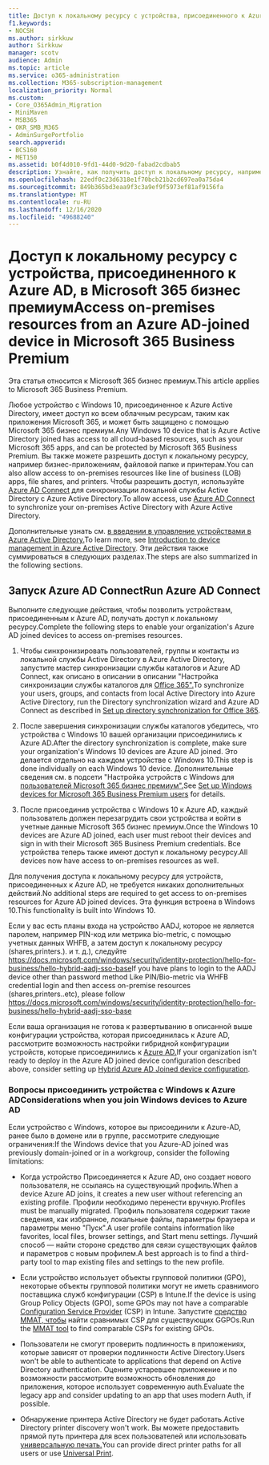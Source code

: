 ```yaml
---
title: Доступ к локальному ресурсу с устройства, присоединенного к Azure AD, в Microsoft 365 бизнес
f1.keywords:
- NOCSH
ms.author: sirkkuw
author: Sirkkuw
manager: scotv
audience: Admin
ms.topic: article
ms.service: o365-administration
ms.collection: M365-subscription-management
localization_priority: Normal
ms.custom:
- Core_O365Admin_Migration
- MiniMaven
- MSB365
- OKR_SMB_M365
- AdminSurgePortfolio
search.appverid:
- BCS160
- MET150
ms.assetid: b0f4d010-9fd1-44d0-9d20-fabad2cdbab5
description: Узнайте, как получить доступ к локальному ресурсу, например к бизнес-приложениям, файловой папке и принтерам с устройства с Windows 10, присоединенного к Azure Active Directory.
ms.openlocfilehash: 22edf0c23d6318e1f70bcb21b2cd697ea0a75da4
ms.sourcegitcommit: 849b365bd3eaa9f3c3a9ef9f5973ef81af9156fa
ms.translationtype: MT
ms.contentlocale: ru-RU
ms.lasthandoff: 12/16/2020
ms.locfileid: "49688240"
---
```

# <a name="access-on-premises-resources-from-an-azure-ad-joined-device-in-microsoft-365-business-premium"></a><span data-ttu-id="45fbe-103">Доступ к локальному ресурсу с устройства, присоединенного к Azure AD, в Microsoft 365 бизнес премиум</span><span class="sxs-lookup"><span data-stu-id="45fbe-103">Access on-premises resources from an Azure AD-joined device in Microsoft 365 Business Premium</span></span>

<span data-ttu-id="45fbe-104">Эта статья относится к Microsoft 365 бизнес премиум.</span><span class="sxs-lookup"><span data-stu-id="45fbe-104">This article applies to Microsoft 365 Business Premium.</span></span>

<span data-ttu-id="45fbe-105">Любое устройство с Windows 10, присоединенное к Azure Active Directory, имеет доступ ко всем облачным ресурсам, таким как приложения Microsoft 365, и может быть защищено с помощью Microsoft 365 бизнес премиум.</span><span class="sxs-lookup"><span data-stu-id="45fbe-105">Any Windows 10 device that is Azure Active Directory joined has access to all cloud-based resources, such as your Microsoft 365 apps, and can be protected by Microsoft 365 Business Premium.</span></span> <span data-ttu-id="45fbe-106">Вы также можете разрешить доступ к локальному ресурсу, например бизнес-приложениям, файловой папке и принтерам.</span><span class="sxs-lookup"><span data-stu-id="45fbe-106">You can also allow access to on-premises resources like line of business (LOB) apps, file shares, and printers.</span></span> <span data-ttu-id="45fbe-107">Чтобы разрешить доступ, используйте [Azure AD Connect](https://docs.microsoft.com/azure/active-directory/connect/active-directory-aadconnect) для синхронизации локальной службы Active Directory с Azure Active Directory.</span><span class="sxs-lookup"><span data-stu-id="45fbe-107">To allow access, use [Azure AD Connect](https://docs.microsoft.com/azure/active-directory/connect/active-directory-aadconnect) to synchronize your on-premises Active Directory with Azure Active Directory.</span></span> 

<span data-ttu-id="45fbe-108">Дополнительные узнать см. [в введении в управление устройствами в Azure Active Directory.](https://docs.microsoft.com/azure/active-directory/device-management-introduction)</span><span class="sxs-lookup"><span data-stu-id="45fbe-108">To learn more, see [Introduction to device management in Azure Active Directory](https://docs.microsoft.com/azure/active-directory/device-management-introduction).</span></span>
<span data-ttu-id="45fbe-109">Эти действия также суммироваться в следующих разделах.</span><span class="sxs-lookup"><span data-stu-id="45fbe-109">The steps are also summarized in the following sections.</span></span>
 
## <a name="run-azure-ad-connect"></a><span data-ttu-id="45fbe-110">Запуск Azure AD Connect</span><span class="sxs-lookup"><span data-stu-id="45fbe-110">Run Azure AD Connect</span></span>

<span data-ttu-id="45fbe-111">Выполните следующие действия, чтобы позволить устройствам, присоединенным к Azure AD, получать доступ к локальному ресурсу.</span><span class="sxs-lookup"><span data-stu-id="45fbe-111">Complete the following steps to enable your organization's Azure AD joined devices to access on-premises resources.</span></span>
  
1. <span data-ttu-id="45fbe-112">Чтобы синхронизировать пользователей, группы и контакты из локальной службы Active Directory в Azure Active Directory, запустите мастер синхронизации службы каталогов и Azure AD Connect, как описано в описании в описании "Настройка синхронизации службы каталогов для [Office 365".](https://docs.microsoft.com/microsoft-365/enterprise/set-up-directory-synchronization)</span><span class="sxs-lookup"><span data-stu-id="45fbe-112">To synchronize your users, groups, and contacts from local Active Directory into Azure Active Directory, run the Directory synchronization wizard and Azure AD Connect as described in [Set up directory synchronization for Office 365](https://docs.microsoft.com/microsoft-365/enterprise/set-up-directory-synchronization).</span></span>
    
2. <span data-ttu-id="45fbe-113">После завершения синхронизации службы каталогов убедитесь, что устройства с Windows 10 вашей организации присоединились к Azure AD.</span><span class="sxs-lookup"><span data-stu-id="45fbe-113">After the directory synchronization is complete, make sure your organization's Windows 10 devices are Azure AD joined.</span></span> <span data-ttu-id="45fbe-114">Это делается отдельно на каждом устройстве с Windows 10.</span><span class="sxs-lookup"><span data-stu-id="45fbe-114">This step is done individually on each Windows 10 device.</span></span> <span data-ttu-id="45fbe-115">Дополнительные сведения см. в подсети "Настройка устройств с Windows для [пользователей Microsoft 365 бизнес премиум".](set-up-windows-devices.md)</span><span class="sxs-lookup"><span data-stu-id="45fbe-115">See [Set up Windows devices for Microsoft 365 Business Premium users](set-up-windows-devices.md) for details.</span></span> 
    
3. <span data-ttu-id="45fbe-116">После присоединив устройства с Windows 10 к Azure AD, каждый пользователь должен перезагрудить свои устройства и войти в учетные данные Microsoft 365 бизнес премиум.</span><span class="sxs-lookup"><span data-stu-id="45fbe-116">Once the Windows 10 devices are Azure AD joined, each user must reboot their devices and sign in with their Microsoft 365 Business Premium credentials.</span></span> <span data-ttu-id="45fbe-117">Все устройства теперь также имеют доступ к локальному ресурсу.</span><span class="sxs-lookup"><span data-stu-id="45fbe-117">All devices now have access to on-premises resources as well.</span></span>
    
<span data-ttu-id="45fbe-118">Для получения доступа к локальному ресурсу для устройств, присоединенных к Azure AD, не требуется никаких дополнительных действий.</span><span class="sxs-lookup"><span data-stu-id="45fbe-118">No additional steps are required to get access to on-premises resources for Azure AD joined devices.</span></span> <span data-ttu-id="45fbe-119">Эта функция встроена в Windows 10.</span><span class="sxs-lookup"><span data-stu-id="45fbe-119">This functionality is built into Windows 10.</span></span> 

<span data-ttu-id="45fbe-120">Если у вас есть планы входа на устройство AADJ, которое не является паролем, например PIN-код или метрика bio-metric, с помощью учетных данных WHFB, а затем доступ к локальному ресурсу (shares,printers.). и т. д.), следуйте https://docs.microsoft.com/windows/security/identity-protection/hello-for-business/hello-hybrid-aadj-sso-base</span><span class="sxs-lookup"><span data-stu-id="45fbe-120">If you have plans to login to the AADJ device other than password method Like PIN/Bio-metric via WHFB credential login and then access on-premise resources (shares,printers..etc), please follow https://docs.microsoft.com/windows/security/identity-protection/hello-for-business/hello-hybrid-aadj-sso-base</span></span>
  
<span data-ttu-id="45fbe-121">Если ваша организация не готова к развертыванию в описанной выше конфигурации устройства, которая присоединилась к Azure AD, рассмотрите возможность настройки гибридной конфигурации устройств, которые присоединились к [Azure AD.](manage-windows-devices.md)</span><span class="sxs-lookup"><span data-stu-id="45fbe-121">If your organization isn't ready to deploy in the Azure AD joined device configuration described above, consider setting up [Hybrid Azure AD Joined device configuration](manage-windows-devices.md).</span></span>
  
### <a name="considerations-when-you-join-windows-devices-to-azure-ad"></a><span data-ttu-id="45fbe-122">Вопросы присоединить устройства с Windows к Azure AD</span><span class="sxs-lookup"><span data-stu-id="45fbe-122">Considerations when you join Windows devices to Azure AD</span></span>

<span data-ttu-id="45fbe-123">Если устройство с Windows, которое вы присоединили к Azure-AD, ранее было в домене или в группе, рассмотрите следующие ограничения:</span><span class="sxs-lookup"><span data-stu-id="45fbe-123">If the Windows device that you Azure-AD joined was previously domain-joined or in a workgroup, consider the following limitations:</span></span>
  
- <span data-ttu-id="45fbe-124">Когда устройство Присоединяется к Azure AD, оно создает нового пользователя, не ссылаясь на существующий профиль.</span><span class="sxs-lookup"><span data-stu-id="45fbe-124">When a device Azure AD joins, it creates a new user without referencing an existing profile.</span></span> <span data-ttu-id="45fbe-125">Профили необходимо перенести вручную.</span><span class="sxs-lookup"><span data-stu-id="45fbe-125">Profiles must be manually migrated.</span></span> <span data-ttu-id="45fbe-126">Профиль пользователя содержит такие сведения, как избранное, локальные файлы, параметры браузера и параметры меню "Пуск".</span><span class="sxs-lookup"><span data-stu-id="45fbe-126">A user profile contains information like favorites, local files, browser settings, and Start menu settings.</span></span> <span data-ttu-id="45fbe-127">Лучший способ — найти стороне средство для связи существующих файлов и параметров с новым профилем.</span><span class="sxs-lookup"><span data-stu-id="45fbe-127">A best approach is to find a third-party tool to map existing files and settings to the new profile.</span></span>

- <span data-ttu-id="45fbe-128">Если устройство использует объекты групповой политики (GPO), некоторые [](https://docs.microsoft.com/windows/configuration/provisioning-packages/how-it-pros-can-use-configuration-service-providers) объекты групповой политики могут не иметь сравнимого поставщика служб конфигурации (CSP) в Intune.</span><span class="sxs-lookup"><span data-stu-id="45fbe-128">If the device is using Group Policy Objects (GPO), some GPOs may not have a comparable [Configuration Service Provider](https://docs.microsoft.com/windows/configuration/provisioning-packages/how-it-pros-can-use-configuration-service-providers) (CSP) in Intune.</span></span> <span data-ttu-id="45fbe-129">Запустите [средство MMAT, чтобы](https://www.microsoft.com/download/details.aspx?id=45520) найти сравнимых CSP для существующих GGPOs.</span><span class="sxs-lookup"><span data-stu-id="45fbe-129">Run the [MMAT tool](https://www.microsoft.com/download/details.aspx?id=45520) to find comparable CSPs for existing GPOs.</span></span>

- <span data-ttu-id="45fbe-130">Пользователи не смогут проверить подлинность в приложениях, которые зависят от проверки подлинности Active Directory.</span><span class="sxs-lookup"><span data-stu-id="45fbe-130">Users won't be able to authenticate to applications that depend on Active Directory authentication.</span></span> <span data-ttu-id="45fbe-131">Оцените устаревшее приложение и по возможности рассмотрите возможность обновления до приложения, которое использует современную auth.</span><span class="sxs-lookup"><span data-stu-id="45fbe-131">Evaluate the legacy app and consider updating to an app that uses modern Auth, if possible.</span></span>

- <span data-ttu-id="45fbe-132">Обнаружение принтера Active Directory не будет работать.</span><span class="sxs-lookup"><span data-stu-id="45fbe-132">Active Directory printer discovery won't work.</span></span> <span data-ttu-id="45fbe-133">Вы можете предоставить прямой путь принтера для всех пользователей или использовать [универсальную печать.](https://aka.ms/UPDocs)</span><span class="sxs-lookup"><span data-stu-id="45fbe-133">You can provide direct printer paths for all users or use [Universal Print](https://aka.ms/UPDocs).</span></span>
